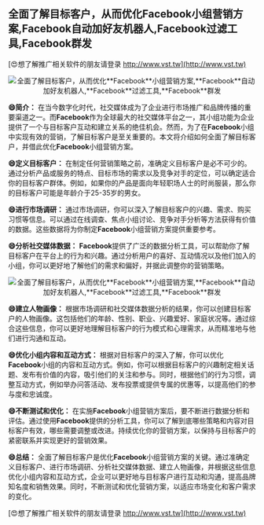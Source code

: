 ## **全面了解目标客户，从而优化**Facebook**小组营销方案,**Facebook**自动加好友机器人,**Facebook**过滤工具,**Facebook**群发**

[😍想了解推广相关软件的朋友请登录 http://www.vst.tw](http://www.vst.tw)

 <center><img src="https://vst.tw/MP4/tuiguang/png/4.png" alt="全面了解目标客户，从而优化**Facebook**小组营销方案,**Facebook**自动加好友机器人,**Facebook**过滤工具,**Facebook**群发"></center>

**😄简介：**
在当今数字化时代，社交媒体成为了企业进行市场推广和品牌传播的重要渠道之一。而**Facebook**作为全球最大的社交媒体平台之一，其小组功能为企业提供了一个与目标客户互动和建立关系的绝佳机会。然而，为了在**Facebook**小组中实现有效的营销，了解目标客户是至关重要的。本文将介绍如何全面了解目标客户，并借此优化**Facebook**小组营销方案。

**😄定义目标客户：**
在制定任何营销策略之前，准确定义目标客户是必不可少的。通过分析产品或服务的特点、目标市场的需求以及竞争对手的定位，可以确定适合你的目标客户群体。例如，如果你的产品是面向年轻职场人士的时尚服装，那么你的目标客户可能是年龄介于25-35岁的男女。

**😄进行市场调研：**
通过市场调研，你可以深入了解目标客户的兴趣、需求、购买习惯等信息。可以通过在线调查、焦点小组讨论、竞争对手分析等方法获得有价值的数据。这些数据将为你制定**Facebook**小组营销方案提供重要参考。

**😄分析社交媒体数据：**
**Facebook**提供了广泛的数据分析工具，可以帮助你了解目标客户在平台上的行为和兴趣。通过分析用户的喜好、互动情况以及他们加入的小组，你可以更好地了解他们的需求和偏好，并据此调整你的营销策略。

 <center><img src="https://vst.tw/MP4/tuiguang/png/7.png" alt="全面了解目标客户，从而优化**Facebook**小组营销方案,**Facebook**自动加好友机器人,**Facebook**过滤工具,**Facebook**群发"></center>

**😄建立人物画像：**
根据市场调研和社交媒体数据分析的结果，你可以创建目标客户的人物画像。这包括他们的年龄、性别、职业、兴趣爱好、家庭状况等。通过综合这些信息，你可以更好地理解目标客户的行为模式和心理需求，从而精准地与他们进行沟通和互动。

**😄优化小组内容和互动方式：**
根据对目标客户的深入了解，你可以优化**Facebook**小组的内容和互动方式。例如，你可以根据目标客户的兴趣制定相关话题、发布有价值的内容，吸引他们的关注和参与。同时，根据他们的行为习惯，调整互动方式，例如举办问答活动、发布投票或提供专属的优惠等，以提高他们的参与度和忠诚度。

**😄不断测试和优化：**
在实施**Facebook**小组营销方案后，要不断进行数据分析和评估。通过使用**Facebook**提供的分析工具，你可以了解到底哪些策略和内容对目标客户有效，哪些需要调整或改进。持续优化你的营销方案，以保持与目标客户的紧密联系并实现更好的营销效果。

**😄总结：**
全面了解目标客户是优化**Facebook**小组营销方案的关键。通过准确定义目标客户、进行市场调研、分析社交媒体数据、建立人物画像，并根据这些信息优化小组内容和互动方式，企业可以更好地与目标客户进行互动和沟通，提高品牌知名度和销售效果。同时，不断测试和优化营销方案，以适应市场变化和客户需求的变化。

[😍想了解推广相关软件的朋友请登录 http://www.vst.tw](http://www.vst.tw)



